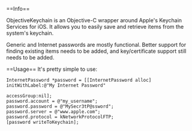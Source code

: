 ==Info==

ObjectiveKeychain is an Objective-C wrapper around Apple's Keychain Services
for iOS. It allows you to easily save and retrieve items from the system's
keychain.

Generic and Internet passwords are mostly functional. Better support for
finding existing items needs to be added, and key/certificate support still
needs to be added.

==Usage==
It's pretty simple to use:

    InternetPassword *password = [[InternetPassword alloc] initWithLabel:@"My Internet Password"
                                                             accessGroup:nil];
    password.account = @"my_username";
    password.password = @"MySecr3tP@ssword";
    password.server = @"www.apple.com";
    password.protocol = kNetworkProtocolFTP;
    [password writeToKeychain];
